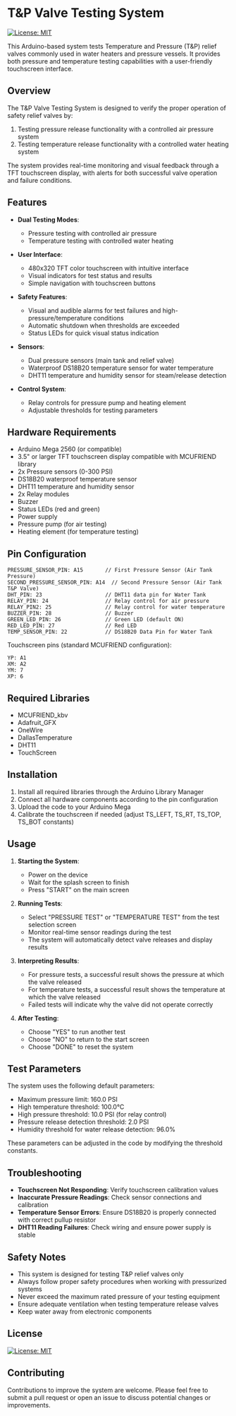 # T&P Valve Testing System

[![License: MIT](https://img.shields.io/badge/License-MIT-yellow.svg)](https://opensource.org/licenses/MIT)

This Arduino-based system tests Temperature and Pressure (T&P) relief valves commonly used in water heaters and pressure vessels. It provides both pressure and temperature testing capabilities with a user-friendly touchscreen interface.

## Overview

The T&P Valve Testing System is designed to verify the proper operation of safety relief valves by:
1. Testing pressure release functionality with a controlled air pressure system
2. Testing temperature release functionality with a controlled water heating system

The system provides real-time monitoring and visual feedback through a TFT touchscreen display, with alerts for both successful valve operation and failure conditions.

## Features

- **Dual Testing Modes**:
  - Pressure testing with controlled air pressure
  - Temperature testing with controlled water heating
  
- **User Interface**:
  - 480x320 TFT color touchscreen with intuitive interface
  - Visual indicators for test status and results
  - Simple navigation with touchscreen buttons
  
- **Safety Features**:
  - Visual and audible alarms for test failures and high-pressure/temperature conditions
  - Automatic shutdown when thresholds are exceeded
  - Status LEDs for quick visual status indication
  
- **Sensors**:
  - Dual pressure sensors (main tank and relief valve)
  - Waterproof DS18B20 temperature sensor for water temperature
  - DHT11 temperature and humidity sensor for steam/release detection
  
- **Control System**:
  - Relay controls for pressure pump and heating element
  - Adjustable thresholds for testing parameters

## Hardware Requirements

- Arduino Mega 2560 (or compatible)
- 3.5" or larger TFT touchscreen display compatible with MCUFRIEND library
- 2x Pressure sensors (0-300 PSI)
- DS18B20 waterproof temperature sensor
- DHT11 temperature and humidity sensor
- 2x Relay modules
- Buzzer
- Status LEDs (red and green)
- Power supply
- Pressure pump (for air testing)
- Heating element (for temperature testing)

## Pin Configuration

```
PRESSURE_SENSOR_PIN: A15       // First Pressure Sensor (Air Tank Pressure)
SECOND_PRESSURE_SENSOR_PIN: A14  // Second Pressure Sensor (Air Tank T&P Valve)
DHT_PIN: 23                    // DHT11 data pin for Water Tank
RELAY_PIN: 24                  // Relay control for air pressure
RELAY_PIN2: 25                 // Relay control for water temperature
BUZZER_PIN: 28                 // Buzzer
GREEN_LED_PIN: 26              // Green LED (default ON)
RED_LED_PIN: 27                // Red LED
TEMP_SENSOR_PIN: 22            // DS18B20 Data Pin for Water Tank
```

Touchscreen pins (standard MCUFRIEND configuration):
```
YP: A1
XM: A2
YM: 7
XP: 6
```

## Required Libraries

- MCUFRIEND_kbv
- Adafruit_GFX
- OneWire
- DallasTemperature
- DHT11
- TouchScreen

## Installation

1. Install all required libraries through the Arduino Library Manager
2. Connect all hardware components according to the pin configuration
3. Upload the code to your Arduino Mega
4. Calibrate the touchscreen if needed (adjust TS_LEFT, TS_RT, TS_TOP, TS_BOT constants)

## Usage

1. **Starting the System**:
   - Power on the device
   - Wait for the splash screen to finish
   - Press "START" on the main screen

2. **Running Tests**:
   - Select "PRESSURE TEST" or "TEMPERATURE TEST" from the test selection screen
   - Monitor real-time sensor readings during the test
   - The system will automatically detect valve releases and display results

3. **Interpreting Results**:
   - For pressure tests, a successful result shows the pressure at which the valve released
   - For temperature tests, a successful result shows the temperature at which the valve released
   - Failed tests will indicate why the valve did not operate correctly

4. **After Testing**:
   - Choose "YES" to run another test
   - Choose "NO" to return to the start screen
   - Choose "DONE" to reset the system

## Test Parameters

The system uses the following default parameters:

- Maximum pressure limit: 160.0 PSI
- High temperature threshold: 100.0°C
- High pressure threshold: 10.0 PSI (for relay control)
- Pressure release detection threshold: 2.0 PSI
- Humidity threshold for water release detection: 96.0%

These parameters can be adjusted in the code by modifying the threshold constants.

## Troubleshooting

- **Touchscreen Not Responding**: Verify touchscreen calibration values
- **Inaccurate Pressure Readings**: Check sensor connections and calibration
- **Temperature Sensor Errors**: Ensure DS18B20 is properly connected with correct pullup resistor
- **DHT11 Reading Failures**: Check wiring and ensure power supply is stable

## Safety Notes

- This system is designed for testing T&P relief valves only
- Always follow proper safety procedures when working with pressurized systems
- Never exceed the maximum rated pressure of your testing equipment
- Ensure adequate ventilation when testing temperature release valves
- Keep water away from electronic components

## License

[![License: MIT](https://img.shields.io/badge/License-MIT-yellow.svg)](https://opensource.org/licenses/MIT)

## Contributing

Contributions to improve the system are welcome. Please feel free to submit a pull request or open an issue to discuss potential changes or improvements.
